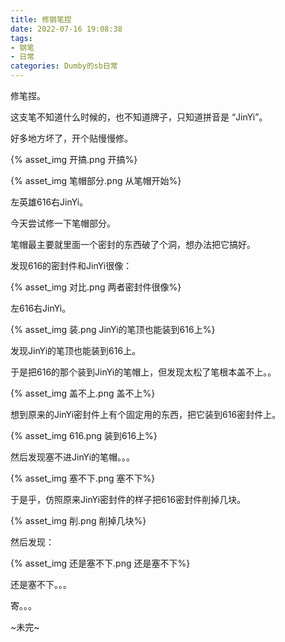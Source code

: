 ```yaml
---
title: 修钢笔捏
date: 2022-07-16 19:08:38
tags:
- 钢笔
- 日常
categories: Dumby的sb日常
---
```


修笔捏。

<!--more-->

这支笔不知道什么时候的，也不知道牌子，只知道拼音是 “JinYi”。

好多地方坏了，开个贴慢慢修。

{% asset_img 开搞.png 开搞%}

{% asset_img 笔帽部分.png 从笔帽开始%}

左英雄616右JinYi。

今天尝试修一下笔帽部分。

笔帽最主要就里面一个密封的东西破了个洞，想办法把它搞好。

发现616的密封件和JinYi很像：

{% asset_img 对比.png 两者密封件很像%}

左616右JinYi。

{% asset_img 装.png JinYi的笔顶也能装到616上%}

发现JinYi的笔顶也能装到616上。

于是把616的那个装到JinYi的笔帽上，但发现太松了笔根本盖不上。。

{% asset_img 盖不上.png 盖不上%}

想到原来的JinYi密封件上有个固定用的东西，把它装到616密封件上。

{% asset_img 616.png 装到616上%}

然后发现塞不进JinYi的笔帽。。。

{% asset_img 塞不下.png 塞不下%}

于是乎，仿照原来JinYi密封件的样子把616密封件削掉几块。

{% asset_img 削.png 削掉几块%}

然后发现：

{% asset_img 还是塞不下.png 还是塞不下%}

还是塞不下。。。

寄。。。

~未完~